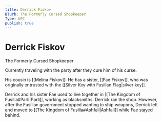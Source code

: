 ```yaml
---
title: Derrick Fiskov
Blurb: The Formerly Cursed Shopkeeper
Type: NPC
publish: true
---
```


# Derrick Fiskov

The Formerly Cursed Shopkeeper

Currently traveling with the party after they cure him of his curse.

His cousin is [[Melina Fiskov]]. He has a sister, [[Fae Fiskov]], who was originally entrusted with the [[Silver Key with Fusillan Flag|silver key]].

Derrick and his sister Fae used to live together in [[The Kingdom of Fusilla#Parli|Parli]], working as blacksmiths. Derrick ran the shop. However, after the Fusillan government stopped wanting to ship weapons, Derrick left and moved to [[The Kingdom of Fusilla#Ashfall|Ashfall]] while Fae stayed behind.
